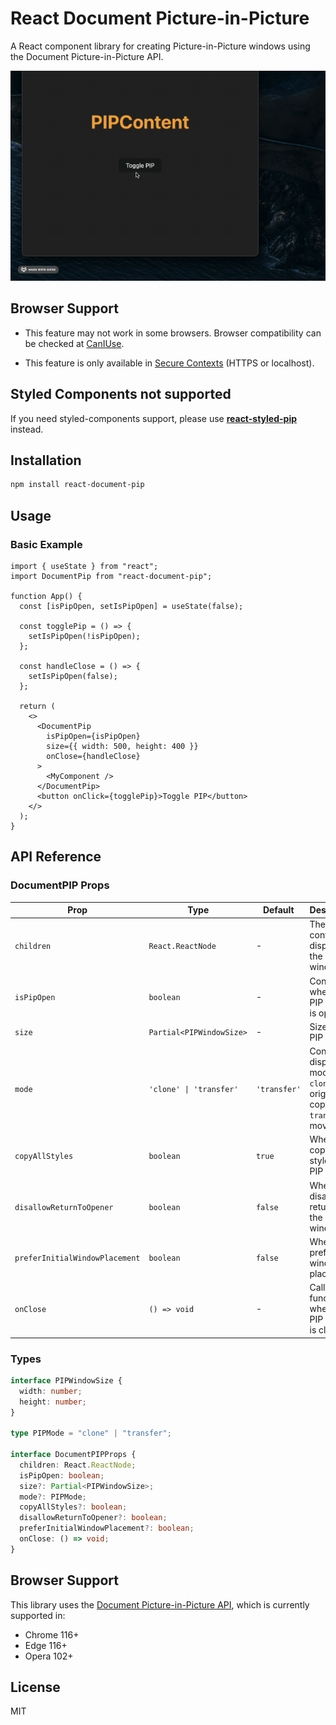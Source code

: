 # React Document Picture-in-Picture

A React component library for creating Picture-in-Picture windows using the Document Picture-in-Picture API.

![React PIP Demo](./demo.gif)

## Browser Support

- This feature may not work in some browsers. Browser compatibility can be checked at [CanIUse](https://caniuse.com/mdn-api_documentpictureinpicture).

- This feature is only available in [Secure Contexts](https://developer.mozilla.org/en-US/docs/Web/Security/Secure_Contexts) (HTTPS or localhost).

## Styled Components not supported

If you need styled-components support, please use **[react-styled-pip](https://www.npmjs.com/package/react-styled-pip)** instead.

## Installation

```bash
npm install react-document-pip
```

## Usage

### Basic Example

```tsx
import { useState } from "react";
import DocumentPip from "react-document-pip";

function App() {
  const [isPipOpen, setIsPipOpen] = useState(false);

  const togglePip = () => {
    setIsPipOpen(!isPipOpen);
  };

  const handleClose = () => {
    setIsPipOpen(false);
  };

  return (
    <>
      <DocumentPip
        isPipOpen={isPipOpen}
        size={{ width: 500, height: 400 }}
        onClose={handleClose}
      >
        <MyComponent />
      </DocumentPip>
      <button onClick={togglePip}>Toggle PIP</button>
    </>
  );
}
```

## API Reference

### DocumentPIP Props

| Prop                           | Type                     | Default      | Description                                                                      |
| ------------------------------ | ------------------------ | ------------ | -------------------------------------------------------------------------------- |
| `children`                     | `React.ReactNode`        | -            | The content to display in the PIP window                                         |
| `isPipOpen`                    | `boolean`                | -            | Controls whether the PIP window is open                                          |
| `size`                         | `Partial<PIPWindowSize>` | -            | Size of the PIP window                                                           |
| `mode`                         | `'clone' \| 'transfer'`  | `'transfer'` | Content display mode<br>`clone`: keep original + copy<br>`transfer`: move to PIP |
| `copyAllStyles`                | `boolean`                | `true`       | Whether to copy all styles to PIP window                                         |
| `disallowReturnToOpener`       | `boolean`                | `false`      | Whether to disallow returning to the opener window                               |
| `preferInitialWindowPlacement` | `boolean`                | `false`      | Whether to prefer initial window placement                                       |
| `onClose`                      | `() => void`             | -            | Callback function when the PIP window is closed                                  |

### Types

```typescript
interface PIPWindowSize {
  width: number;
  height: number;
}

type PIPMode = "clone" | "transfer";

interface DocumentPIPProps {
  children: React.ReactNode;
  isPipOpen: boolean;
  size?: Partial<PIPWindowSize>;
  mode?: PIPMode;
  copyAllStyles?: boolean;
  disallowReturnToOpener?: boolean;
  preferInitialWindowPlacement?: boolean;
  onClose: () => void;
}
```

## Browser Support

This library uses the [Document Picture-in-Picture API](https://developer.chrome.com/docs/web-platform/document-picture-in-picture/), which is currently supported in:

- Chrome 116+
- Edge 116+
- Opera 102+

## License

MIT
